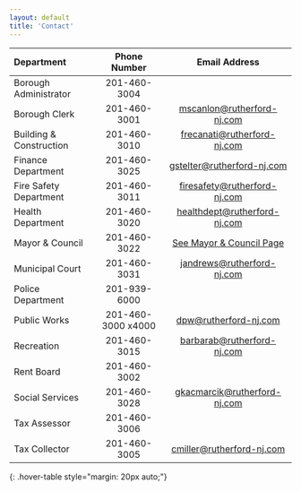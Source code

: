 ```yaml
---
layout: default
title: 'Contact'
---
```



| Department | Phone Number | Email Address |
|:--------|:-------:|:-------:|
| Borough Administrator | 201-460-3004 |
| Borough Clerk | 201-460-3001 | mscanlon@rutherford-nj.com |
| Building & Construction | 201-460-3010 | frecanati@rutherford-nj.com |
| Finance Department | 201-460-3025 | gstelter@rutherford-nj.com |
| Fire Safety Department | 201-460-3011 | firesafety@rutherford-nj.com |
| Health Department | 201-460-3020 | healthdept@rutherford-nj.com |
| Mayor & Council | 201-460-3022 | [See Mayor & Council Page](/government/mayor-council/) |
| Municipal Court | 201-460-3031 | jandrews@rutherford-nj.com |
| Police Department | 201-939-6000 |
| Public Works | 201-460-3000 x4000 | dpw@rutherford-nj.com |
| Recreation | 201-460-3015 | barbarab@rutherford-nj.com |
| Rent Board | 201-460-3002 |
| Social Services | 201-460-3028 | gkacmarcik@rutherford-nj.com |
| Tax Assessor | 201-460-3006 |
| Tax Collector | 201-460-3005 | cmiller@rutherford-nj.com |
{: .hover-table style="margin: 20px auto;"}
